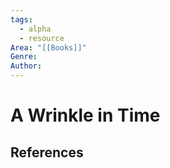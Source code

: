```yaml
---
tags:
  - alpha
  - resource
Area: "[[Books]]"
Genre:
Author:
---
```

# A Wrinkle in Time



## References




